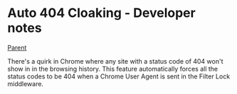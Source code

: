 # Auto 404 Cloaking - Developer notes

[Parent](../../modes/Auto%20404%20Cloaking.md)

There's a quirk in Chrome where any site with a status code of 404 won't show in in the browsing history. This feature automatically forces all the status codes to be 404 when a Chrome User Agent is sent in the Filter Lock middleware.

